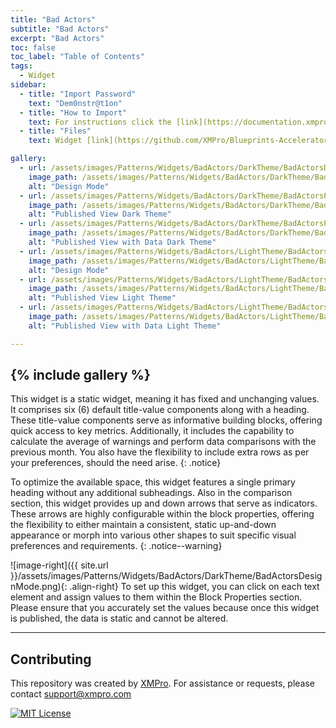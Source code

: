 ```yaml
---
title: "Bad Actors"
subtitle: "Bad Actors"
excerpt: "Bad Actors"
toc: false
toc_label: "Table of Contents"
tags:
  - Widget
sidebar:
  - title: "Import Password"
    text: "Dem0nstr@t1on"
  - title: "How to Import"
    text: For instructions click the [link](https://documentation.xmpro.com/how-tos/apps/manage-widgets#importing-widgets)
  - title: "Files"
    text: Widget [link](https://github.com/XMPro/Blueprints-Accelerators-Patterns/blob/master/Patterns/Widgets/Bad%20Actors.xwid)

gallery:
  - url: /assets/images/Patterns/Widgets/BadActors/DarkTheme/BadActorsDesignMode.png
    image_path: /assets/images/Patterns/Widgets/BadActors/DarkTheme/BadActorsDesignMode.png
    alt: "Design Mode"
  - url: /assets/images/Patterns/Widgets/BadActors/DarkTheme/BadActorsPublishedMode.png
    image_path: /assets/images/Patterns/Widgets/BadActors/DarkTheme/BadActorsPublishedMode.png
    alt: "Published View Dark Theme"
  - url: /assets/images/Patterns/Widgets/BadActors/DarkTheme/BadActorsPublishedModewithData.png
    image_path: /assets/images/Patterns/Widgets/BadActors/DarkTheme/BadActorsPublishedModewithData.png
    alt: "Published View with Data Dark Theme"
  - url: /assets/images/Patterns/Widgets/BadActors/LightTheme/BadActorsDesignMode.png
    image_path: /assets/images/Patterns/Widgets/BadActors/LightTheme/BadActorsDesignMode.png
    alt: "Design Mode"
  - url: /assets/images/Patterns/Widgets/BadActors/LightTheme/BadActorsPublishedMode.png
    image_path: /assets/images/Patterns/Widgets/BadActors/LightTheme/BadActorsPublishedMode.png
    alt: "Published View Light Theme"
  - url: /assets/images/Patterns/Widgets/BadActors/LightTheme/BadActorsPublishedModewithData.png
    image_path: /assets/images/Patterns/Widgets/BadActors/LightTheme/BadActorsPublishedModewithData.png
    alt: "Published View with Data Light Theme"

---
```

{% include gallery %}
---
This widget is a static widget, meaning it has fixed and unchanging values. It comprises six (6) default title-value components along with a heading. These title-value components serve as informative building blocks, offering quick access to key metrics. Additionally, it includes the capability to calculate the average of warnings and perform data comparisons with the previous month. You also have the flexibility to include extra rows as per your preferences, should the need arise.
{: .notice}

To optimize the available space, this widget features a single primary heading without any additional subheadings. Also in the comparison section, this widget provides up and down arrows that serve as indicators. These arrows are highly configurable within the block properties, offering the flexibility to either maintain a consistent, static up-and-down appearance or morph into various other shapes to suit specific visual preferences and requirements.
{: .notice--warning}

![image-right]({{ site.url }}/assets/images/Patterns/Widgets/BadActors/DarkTheme/BadActorsDesignMode.png){: .align-right}
To set up this widget, you can click on each text element and assign values to them within the Block Properties section. Please ensure that you accurately set the values because once this widget is published, the data is static and cannot be altered.
<hr />

## Contributing
This repository was created by <a href="https://xmpro.com/">XMPro</a>. 
For assistance or requests, please contact <a href="mailto:support@xmpro.com">support@xmpro.com</a>

[![MIT License](https://img.shields.io/badge/License-MIT-green.svg)](https://choosealicense.com/licenses/mit/)
